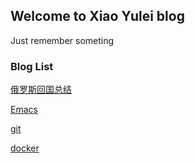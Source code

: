 ## Welcome to Xiao Yulei blog

Just remember someting

### Blog List
[俄罗斯回国总结](docs/subject/backfromRu/backfromRu.md)

[Emacs](docs/subject/emacs/emacs.md)

[git](docs/subject/emacs/git.md)

[docker](docs/subject/emacs/docker.md)
